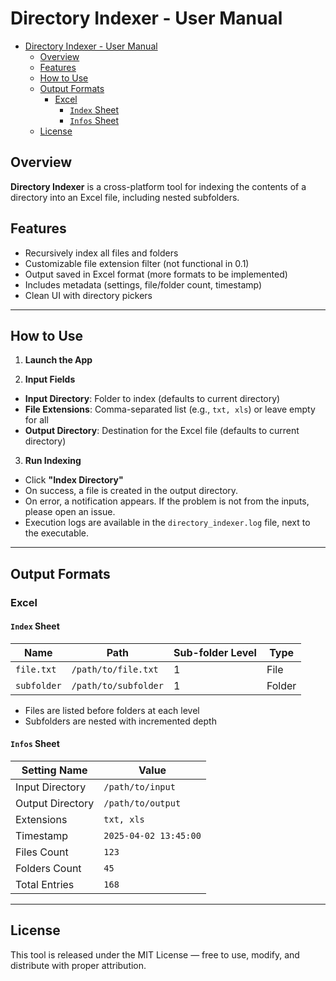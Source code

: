 # Directory Indexer - User Manual

- [Directory Indexer - User Manual](#directory-indexer---user-manual)
  - [Overview](#overview)
  - [Features](#features)
  - [How to Use](#how-to-use)
  - [Output Formats](#output-formats)
    - [Excel](#excel)
      - [`Index` Sheet](#index-sheet)
      - [`Infos` Sheet](#infos-sheet)
  - [License](#license)

## Overview
**Directory Indexer** is a cross-platform tool for indexing the contents of a directory into an Excel file, including nested subfolders.

## Features
- Recursively index all files and folders
- Customizable file extension filter (not functional in 0.1)
- Output saved in Excel format (more formats to be implemented)
- Includes metadata (settings, file/folder count, timestamp)
- Clean UI with directory pickers

---

## How to Use

1. **Launch the App**

2. **Input Fields**
- **Input Directory**: Folder to index (defaults to current directory)
- **File Extensions**: Comma-separated list (e.g., `txt, xls`) or leave empty for all
- **Output Directory**: Destination for the Excel file (defaults to current directory)

3. **Run Indexing**
- Click **"Index Directory"**
- On success, a file is created in the output directory.
- On error, a notification appears. If the problem is not from the inputs, please open an issue.
- Execution logs are available in the `directory_indexer.log` file, next to the executable.

---

## Output Formats

### Excel 

#### `Index` Sheet
| Name        | Path                        | Sub-folder Level | Type   |
|-------------|-----------------------------|------------------|--------|
| `file.txt`  | `/path/to/file.txt`         | 1                | File   |
| `subfolder` | `/path/to/subfolder`        | 1                | Folder |

- Files are listed before folders at each level
- Subfolders are nested with incremented depth

#### `Infos` Sheet
| Setting Name     | Value                      |
|------------------|----------------------------|
| Input Directory  | `/path/to/input`           |
| Output Directory | `/path/to/output`          |
| Extensions       | `txt, xls`                 |
| Timestamp        | `2025-04-02 13:45:00`      |
| Files Count      | `123`                      |
| Folders Count    | `45`                       |
| Total Entries    | `168`                      |

---

## License

This tool is released under the MIT License — free to use, modify, and distribute with proper attribution.
